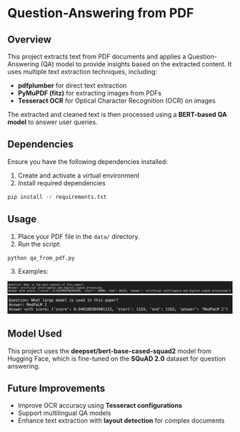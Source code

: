 # Question-Answering from PDF

## Overview
This project extracts text from PDF documents and applies a Question-Answering (QA) model to provide insights based on the extracted content. It uses multiple text extraction techniques, including:
- **pdfplumber** for direct text extraction
- **PyMuPDF (fitz)** for extracting images from PDFs
- **Tesseract OCR** for Optical Character Recognition (OCR) on images

The extracted and cleaned text is then processed using a **BERT-based QA model** to answer user queries.



## Dependencies
Ensure you have the following dependencies installed:

1. Create and activate a virtual environment 
2. Install required dependencies  
```bash
pip install -r requirements.txt
```


## Usage
1. Place your PDF file in the `data/` directory.
2. Run the script:

```bash
python qa_from_pdf.py
```

3. Examples:

![](images/Q-subject.png)
![](images/Q-model.png)

## Model Used
This project uses the **deepset/bert-base-cased-squad2** model from Hugging Face, which is fine-tuned on the **SQuAD 2.0** dataset for question answering.

## Future Improvements
- Improve OCR accuracy using **Tesseract configurations**
- Support multilingual QA models
- Enhance text extraction with **layout detection** for complex documents

